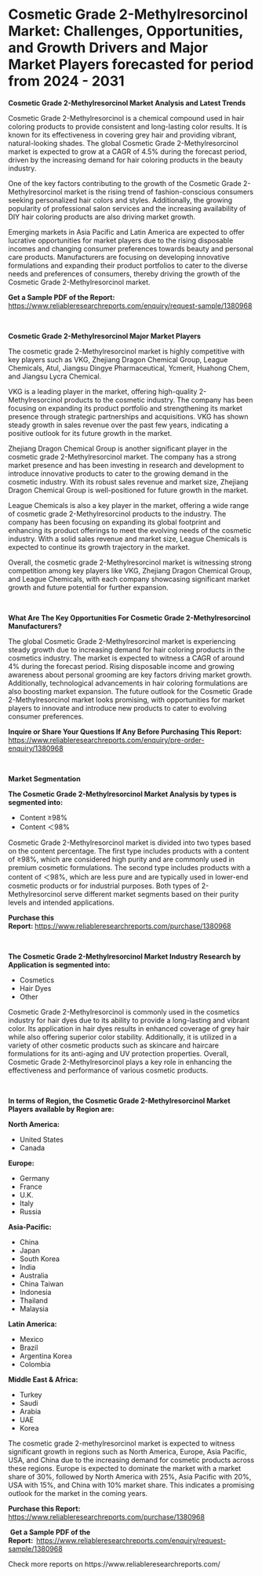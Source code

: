 <p><h1>Cosmetic Grade 2-Methylresorcinol Market: Challenges, Opportunities, and Growth Drivers and Major Market Players forecasted for period from 2024 - 2031</h1></p><p><strong>Cosmetic Grade 2-Methylresorcinol Market Analysis and Latest Trends</strong></p>
<p><p>Cosmetic Grade 2-Methylresorcinol is a chemical compound used in hair coloring products to provide consistent and long-lasting color results. It is known for its effectiveness in covering grey hair and providing vibrant, natural-looking shades. The global Cosmetic Grade 2-Methylresorcinol market is expected to grow at a CAGR of 4.5% during the forecast period, driven by the increasing demand for hair coloring products in the beauty industry.</p><p>One of the key factors contributing to the growth of the Cosmetic Grade 2-Methylresorcinol market is the rising trend of fashion-conscious consumers seeking personalized hair colors and styles. Additionally, the growing popularity of professional salon services and the increasing availability of DIY hair coloring products are also driving market growth.</p><p>Emerging markets in Asia Pacific and Latin America are expected to offer lucrative opportunities for market players due to the rising disposable incomes and changing consumer preferences towards beauty and personal care products. Manufacturers are focusing on developing innovative formulations and expanding their product portfolios to cater to the diverse needs and preferences of consumers, thereby driving the growth of the Cosmetic Grade 2-Methylresorcinol market.</p></p>
<p><strong>Get a Sample PDF of the Report:&nbsp;</strong> <a href="https://www.reliableresearchreports.com/enquiry/request-sample/1380968">https://www.reliableresearchreports.com/enquiry/request-sample/1380968</a></p>
<p>&nbsp;</p>
<p><strong>Cosmetic Grade 2-Methylresorcinol Major Market Players</strong></p>
<p><p>The cosmetic grade 2-Methylresorcinol market is highly competitive with key players such as VKG, Zhejiang Dragon Chemical Group, League Chemicals, Atul, Jiangsu Dingye Pharmaceutical, Ycmerit, Huahong Chem, and Jiangsu Lycra Chemical. </p><p>VKG is a leading player in the market, offering high-quality 2-Methylresorcinol products to the cosmetic industry. The company has been focusing on expanding its product portfolio and strengthening its market presence through strategic partnerships and acquisitions. VKG has shown steady growth in sales revenue over the past few years, indicating a positive outlook for its future growth in the market.</p><p>Zhejiang Dragon Chemical Group is another significant player in the cosmetic grade 2-Methylresorcinol market. The company has a strong market presence and has been investing in research and development to introduce innovative products to cater to the growing demand in the cosmetic industry. With its robust sales revenue and market size, Zhejiang Dragon Chemical Group is well-positioned for future growth in the market.</p><p>League Chemicals is also a key player in the market, offering a wide range of cosmetic grade 2-Methylresorcinol products to the industry. The company has been focusing on expanding its global footprint and enhancing its product offerings to meet the evolving needs of the cosmetic industry. With a solid sales revenue and market size, League Chemicals is expected to continue its growth trajectory in the market.</p><p>Overall, the cosmetic grade 2-Methylresorcinol market is witnessing strong competition among key players like VKG, Zhejiang Dragon Chemical Group, and League Chemicals, with each company showcasing significant market growth and future potential for further expansion.</p></p>
<p>&nbsp;</p>
<p><strong>What Are The Key Opportunities For Cosmetic Grade 2-Methylresorcinol Manufacturers?</strong></p>
<p><p>The global Cosmetic Grade 2-Methylresorcinol market is experiencing steady growth due to increasing demand for hair coloring products in the cosmetics industry. The market is expected to witness a CAGR of around 4% during the forecast period. Rising disposable income and growing awareness about personal grooming are key factors driving market growth. Additionally, technological advancements in hair coloring formulations are also boosting market expansion. The future outlook for the Cosmetic Grade 2-Methylresorcinol market looks promising, with opportunities for market players to innovate and introduce new products to cater to evolving consumer preferences.</p></p>
<p><strong>Inquire or Share Your Questions If Any Before Purchasing This Report:</strong> <a href="https://www.reliableresearchreports.com/enquiry/pre-order-enquiry/1380968">https://www.reliableresearchreports.com/enquiry/pre-order-enquiry/1380968</a></p>
<p>&nbsp;</p>
<p><strong>Market Segmentation</strong></p>
<p><strong>The Cosmetic Grade 2-Methylresorcinol Market Analysis by types is segmented into:</strong></p>
<p><ul><li>Content ≥98%</li><li>Content ＜98%</li></ul></p>
<p><p>Cosmetic Grade 2-Methylresorcinol market is divided into two types based on the content percentage. The first type includes products with a content of ≥98%, which are considered high purity and are commonly used in premium cosmetic formulations. The second type includes products with a content of ＜98%, which are less pure and are typically used in lower-end cosmetic products or for industrial purposes. Both types of 2-Methylresorcinol serve different market segments based on their purity levels and intended applications.</p></p>
<p><strong>Purchase this Report:&nbsp;</strong><a href="https://www.reliableresearchreports.com/purchase/1380968">https://www.reliableresearchreports.com/purchase/1380968</a></p>
<p>&nbsp;</p>
<p><strong>The Cosmetic Grade 2-Methylresorcinol Market Industry Research by Application is segmented into:</strong></p>
<p><ul><li>Cosmetics</li><li>Hair Dyes</li><li>Other</li></ul></p>
<p><p>Cosmetic Grade 2-Methylresorcinol is commonly used in the cosmetics industry for hair dyes due to its ability to provide a long-lasting and vibrant color. Its application in hair dyes results in enhanced coverage of grey hair while also offering superior color stability. Additionally, it is utilized in a variety of other cosmetic products such as skincare and haircare formulations for its anti-aging and UV protection properties. Overall, Cosmetic Grade 2-Methylresorcinol plays a key role in enhancing the effectiveness and performance of various cosmetic products.</p></p>
<p>&nbsp;</p>
<p><strong>In terms of Region, the Cosmetic Grade 2-Methylresorcinol Market Players available by Region are:</strong></p>
<p>
    <p> <strong> North America: </strong>
        <ul>
            <li>United States</li>
            <li>Canada</li>
        </ul>
        </p> 
    <p> <strong> Europe: </strong>
        <ul>
            <li>Germany</li>
            <li>France</li>
            <li>U.K.</li>
            <li>Italy</li>
            <li>Russia</li>
        </ul>
        </p> 
    <p> <strong> Asia-Pacific: </strong>
        <ul>
            <li>China</li>
            <li>Japan</li>
            <li>South Korea</li>
            <li>India</li>
            <li>Australia</li>
            <li>China Taiwan</li>
            <li>Indonesia</li>
            <li>Thailand</li>
            <li>Malaysia</li>
        </ul>
        </p> 
    <p> <strong> Latin America: </strong>
        <ul>
            <li>Mexico</li>
            <li>Brazil</li>
            <li>Argentina Korea</li>
            <li>Colombia</li>
        </ul>
        </p> 
    <p> <strong> Middle East & Africa: </strong>
        <ul>
            <li>Turkey</li>
            <li>Saudi</li>
            <li>Arabia</li>
            <li>UAE</li>
            <li>Korea</li>
        </ul>
    </p>
    </p>
<p><p>The cosmetic grade 2-methylresorcinol market is expected to witness significant growth in regions such as North America, Europe, Asia Pacific, USA, and China due to the increasing demand for cosmetic products across these regions. Europe is expected to dominate the market with a market share of 30%, followed by North America with 25%, Asia Pacific with 20%, USA with 15%, and China with 10% market share. This indicates a promising outlook for the market in the coming years.</p></p>
<p><strong>Purchase this Report: </strong><a href="https://www.reliableresearchreports.com/purchase/1380968">https://www.reliableresearchreports.com/purchase/1380968</a></p>
<p>&nbsp;<strong>Get a Sample PDF of the Report:&nbsp;&nbsp;</strong><a href="https://www.reliableresearchreports.com/enquiry/request-sample/1380968">https://www.reliableresearchreports.com/enquiry/request-sample/1380968</a></p>
<p><strong></strong></p>
<p>Check more reports on https://www.reliableresearchreports.com/</p>